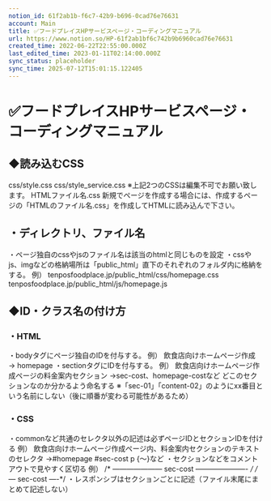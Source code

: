 ```yaml
---
notion_id: 61f2ab1b-f6c7-42b9-b696-0cad76e76631
account: Main
title: ✅フードプレイスHPサービスページ・コーディングマニュアル
url: https://www.notion.so/HP-61f2ab1bf6c742b9b6960cad76e76631
created_time: 2022-06-22T22:55:00.000Z
last_edited_time: 2023-01-11T02:14:00.000Z
sync_status: placeholder
sync_time: 2025-07-12T15:01:15.122405
---
```

# ✅フードプレイスHPサービスページ・コーディングマニュアル

## **◆読み込むCSS**
css/style.css
css/style_service.css
※上記2つのCSSは編集不可でお願い致します。
HTMLファイル名.css
新規でページを作成する場合には、作成するページの「HTMLのファイル名.css」を作成してHTMLに読み込んで下さい。
## **・ディレクトリ、ファイル名**
・ページ独自のcssやjsのファイル名は該当のhtmlと同じものを設定
・cssやjs、imgなどの格納場所は「public_html」直下のそれぞれのフォルダ内に格納をする。
例）
tenposfoodplace.jp/public_html/css/homepage.css
tenposfoodplace.jp/public_html/js/homepage.js
## **◆ID・クラス名の付け方**
### **・HTML**
・bodyタグにページ独自のIDを付与する。
例）
飲食店向けホームページ作成　→ homepage
・sectionタグにIDを付与する。
例）
飲食店向けホームページ作成ページの料金案内セクション
→sec-cost、homepage-costなど
どこのセクションなのか分かるよう命名する
※「sec-01」「content-02」のようにxx番目という名前にしない（後に順番が変わる可能性があるため）
### **・CSS**
・commonなど共通のセレクタ以外の記述は必ずページIDとセクションIDを付ける
例）
飲食店向けホームページ作成ページ内、料金案内セクションのテキストのセレクタ
→#homepage #sec-cost p {〜}など
・セクションなどをコメントアウトで見やすく区切る
例）
/* ———————
sec-cost
———————- */
/*— sec-cost —-*/
・レスポンシブはセクションごとに記述（ファイル末尾にまとめて記述しない）